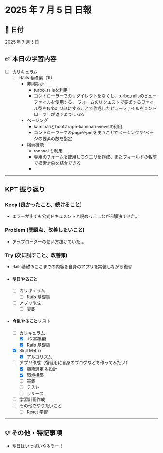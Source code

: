 # 2025 年 7 月 5 日 日報

## 📅 日付

2025 年 7 月 5 日

## ✅ 本日の学習内容

- [ ] カリキュラム
  - [ ] Rails 基礎編（11）
    - 非同期か
      - turbo_railsを利用
      - コントローラーでのリダイレクトをなくし、turbo_railsのビューファイルを使用する、
      フォームのリクエストで要求するファイル型をturbo_railsにすることで作成したビューファイルをコントローラーが返すようになる
    - ページング
      - kaminariとbootstrap5-kaminari-viewsの利用
      - コントローラーでのpageやperを使うことでページングや1ページの要素の数を指定
    - 検索機能
      - ransackを利用
      - 専用のフォームを使用してクエリを作成、またフィールドの名前で検索対象を結合できる
      - 

---

## KPT 振り返り

### Keep (良かったこと、続けること)

- エラーが出ても公式ドキュメントと睨めっこしながら解決できた。

### Problem (問題点、改善したいこと)

- アップローダーの使い方抜けていた。。

### Try (次に試すこと、改善策)

- Rails基礎のここまでの内容を自身のアプリを実装しながら復習

- #### 明日やること

  - [ ] カリキュラム
    - [ ] Rails 基礎編
  - [ ] アプリ作成
    - [ ] 実装

- #### 今後やることリスト
  - [ ] カリキュラム
    - [x] JS 基礎編
    - [x] Rails 基礎編
  - [x] Skill Metrix
    - [x] アルゴリズム
  - [ ] アプリ作成（復習用に自身のブログなどを作ってみたい）
    - [x] 機能選定 & 設計
    - [x] 環境構築
    - [ ] 実装
    - [ ] テスト
    - [ ] リリース
  - [ ] 学習計画作成
  - [ ] その他でやりたいこと
    - [ ] React 学習

---

## 💡 その他・特記事項

- 明日はいっぱいやるぞー！
